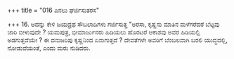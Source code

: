 +++
title = "016 ಎನಲು ಘರ್ಜಿಸುತರಸ"

+++
16. ಅದನ್ನು ಕೇಳಿ ಜಯದ್ರಥ ಸೌಬಲಾದಿಗಳು ಗರ್ಜಿಸುತ್ತ "ಅರಸಾ, ಕೃಷ್ಣನು ಮಾತಿನ ಮಳೆಗರೆದರೆ ಬೆಟ್ಟವು ಜಾರಿ ಬೀಳುವುದೇ ? ಯಮಪುತ್ರ, ಭೀಮಾರ್ಜುನರು ಹಿಡಿಯಲು ಹೊರಟರೆ ಆಕಾಶವು ಅವರ ಹಿಡಿಯಲ್ಲಿ ಅಡಗುತ್ತದೆಯೇ ? ಈ ದನುಜರಿಪು ಕೃಷ್ಣನಿಂದ ಏನಾಗುತ್ತದೆ ? ದೇವತೆಗಳೇ ಅವರಿಗೆ ಬೆಂಬಲವಾಗಿ ಬರಲಿ ಯುದ್ಧದಲ್ಲಿ, ನೋಡುವೆಯಂತೆ, ಎಂದು ಮರು ನುಡಿದರು.